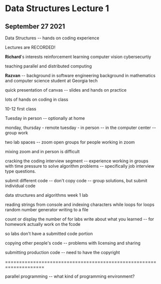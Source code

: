 # Data Structures Lecture 1
## September 27 2021

Data Structures -- hands on coding experience

Lectures are RECORDED!

__Richard__'s interests
reinforcement learning
computer vision
cybersecurtiy

teaching parallel and distributed computing

__Razvan__ -- background in software engineering
background in mathematics and computer science
student at Georgia tech


quick presentation of canvas -- 
slides and hands on practice

lots of hands on coding in class

10-12 first class

Tuesday in person -- optionally at home

monday, thursday -  remote
tuesday - in person -- in the computer center -- group work

two lab spaces -- zoom open
groups for people working in zoom

mixing zoom and in person is difficult


cracking the coding interview segment -- experience working in groups with
time pressure to solve algorithm problems -- specifically job interview type
questions.

submit different code -- don't copy code -- group solutions, but submit individual code

data structures and algorithms week 1 lab

reading strings from console and indexing characters
while loops
for loops
random number generator
writing to a file

count or display the number of
for labs write about what you learned -- for homework actually work on the fcode

so labs don't have a submitted code portion

copying other people's code -- problems with licensing and sharing

submitting production code -- need to have the copyright

====================================================================


parallel programming -- what kind of programming environment?



